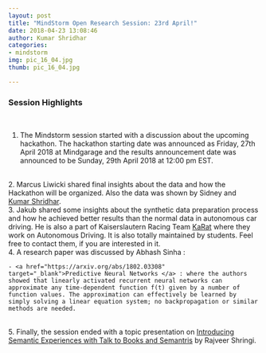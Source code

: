 ```yaml
---
layout: post
title: "MindStorm Open Research Session: 23rd April!"
date: 2018-04-23 13:08:46
author: Kumar Shridhar
categories:
- mindstorm
img: pic_16_04.jpg
thumb: pic_16_04.jpg

---
```


### **Session Highlights**
<br>

1. The Mindstorm session started with a discussion about the upcoming hackathon. The hackathon starting date was announced as Friday, 27th April 2018 at Mindgarage and the results announcement date was announced to be Sunday, 29th April 2018 at 12:00 pm EST.
<br>
2. Marcus Liwicki shared final insights about the data and how the Hackathon will be organized. Also the data was shown by Sidney and <a href="https://kumar-shridhar.github.io/" target="_blank">Kumar Shridhar</a>.
<br>
3. Jakub shared some insights about the synthetic data preparation process and how he achieved better results than the normal data in autonomous car driving. He is also a part of Kaiserslautern Racing Team <a href="http://karatracing.de/" target="_blank">KaRat</a> where they work on Autonomous Driving. It is also totally maintained by students. Feel free to contact them, if you are interested in it.
<br>
4. A research paper was discussed by Abhash Sinha :

	- <a href="https://arxiv.org/abs/1802.03308" target="_blank">Predictive Neural Networks </a> : where the authors showed that linearly activated recurrent neural networks can approximate any time-dependent function f(t) given by a number of function values. The approximation can effectively be learned by simply solving a linear equation system; no backpropagation or similar methods are needed. 
<br>
5. Finally, the session ended with a topic presentation on <a href="https://research.googleblog.com/2018/04/introducing-semantic-experiences-with.html" target="_blank">Introducing Semantic Experiences with Talk to Books and Semantris</a> by Rajveer Shringi. 




